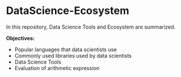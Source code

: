 # DataScience-Ecosystem

In this repository, Data Science Tools and Ecosystem are summarized.

__Objectives:__

- Popular languages that data scientists use
- Commonly used libraries used by data scientists
- Data Science Tools
- Evaluation of arithmetic expression
